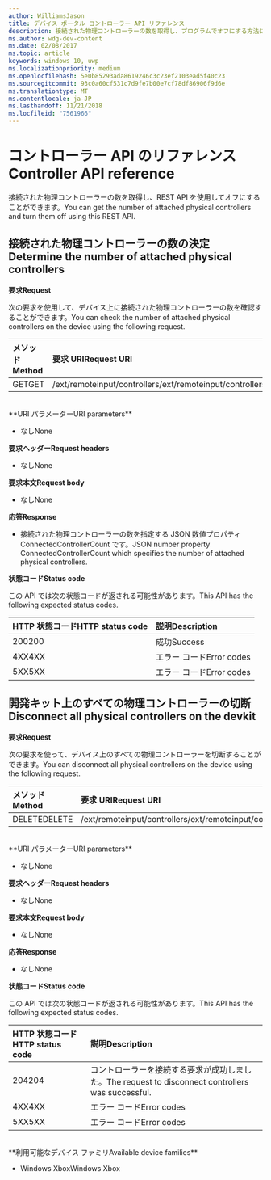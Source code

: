 ```yaml
---
author: WilliamsJason
title: デバイス ポータル コントローラー API リファレンス
description: 接続された物理コントローラーの数を取得し、プログラムでオフにする方法について説明します。
ms.author: wdg-dev-content
ms.date: 02/08/2017
ms.topic: article
keywords: windows 10, uwp
ms.localizationpriority: medium
ms.openlocfilehash: 5e0b85293ada8619246c3c23ef2103ead5f40c23
ms.sourcegitcommit: 93c0a60cf531c7d9fe7b00e7cf78df86906f9d6e
ms.translationtype: MT
ms.contentlocale: ja-JP
ms.lasthandoff: 11/21/2018
ms.locfileid: "7561966"
---
```

# <a name="controller-api-reference"></a><span data-ttu-id="44310-104">コントローラー API のリファレンス</span><span class="sxs-lookup"><span data-stu-id="44310-104">Controller API reference</span></span>   
<span data-ttu-id="44310-105">接続された物理コントローラーの数を取得し、REST API を使用してオフにすることができます。</span><span class="sxs-lookup"><span data-stu-id="44310-105">You can get the number of attached physical controllers and turn them off using this REST API.</span></span>

## <a name="determine-the-number-of-attached-physical-controllers"></a><span data-ttu-id="44310-106">接続された物理コントローラーの数の決定</span><span class="sxs-lookup"><span data-stu-id="44310-106">Determine the number of attached physical controllers</span></span>

**<span data-ttu-id="44310-107">要求</span><span class="sxs-lookup"><span data-stu-id="44310-107">Request</span></span>**

<span data-ttu-id="44310-108">次の要求を使用して、デバイス上に接続された物理コントローラーの数を確認することができます。</span><span class="sxs-lookup"><span data-stu-id="44310-108">You can check the number of attached physical controllers on the device using the following request.</span></span>

<span data-ttu-id="44310-109">メソッド</span><span class="sxs-lookup"><span data-stu-id="44310-109">Method</span></span>      | <span data-ttu-id="44310-110">要求 URI</span><span class="sxs-lookup"><span data-stu-id="44310-110">Request URI</span></span>
:------     | :-----
<span data-ttu-id="44310-111">GET</span><span class="sxs-lookup"><span data-stu-id="44310-111">GET</span></span> | <span data-ttu-id="44310-112">/ext/remoteinput/controllers</span><span class="sxs-lookup"><span data-stu-id="44310-112">/ext/remoteinput/controllers</span></span>
<br />
**<span data-ttu-id="44310-113">URI パラメーター</span><span class="sxs-lookup"><span data-stu-id="44310-113">URI parameters</span></span>**

- <span data-ttu-id="44310-114">なし</span><span class="sxs-lookup"><span data-stu-id="44310-114">None</span></span>

**<span data-ttu-id="44310-115">要求ヘッダー</span><span class="sxs-lookup"><span data-stu-id="44310-115">Request headers</span></span>**

- <span data-ttu-id="44310-116">なし</span><span class="sxs-lookup"><span data-stu-id="44310-116">None</span></span>

**<span data-ttu-id="44310-117">要求本文</span><span class="sxs-lookup"><span data-stu-id="44310-117">Request body</span></span>**   

- <span data-ttu-id="44310-118">なし</span><span class="sxs-lookup"><span data-stu-id="44310-118">None</span></span>

**<span data-ttu-id="44310-119">応答</span><span class="sxs-lookup"><span data-stu-id="44310-119">Response</span></span>**   

- <span data-ttu-id="44310-120">接続された物理コントローラーの数を指定する JSON 数値プロパティ ConnectedControllerCount です。</span><span class="sxs-lookup"><span data-stu-id="44310-120">JSON number property ConnectedControllerCount which specifies the number of attached physical controllers.</span></span>

**<span data-ttu-id="44310-121">状態コード</span><span class="sxs-lookup"><span data-stu-id="44310-121">Status code</span></span>**

<span data-ttu-id="44310-122">この API では次の状態コードが返される可能性があります。</span><span class="sxs-lookup"><span data-stu-id="44310-122">This API has the following expected status codes.</span></span>

<span data-ttu-id="44310-123">HTTP 状態コード</span><span class="sxs-lookup"><span data-stu-id="44310-123">HTTP status code</span></span>      | <span data-ttu-id="44310-124">説明</span><span class="sxs-lookup"><span data-stu-id="44310-124">Description</span></span>
:------     | :-----
<span data-ttu-id="44310-125">200</span><span class="sxs-lookup"><span data-stu-id="44310-125">200</span></span> | <span data-ttu-id="44310-126">成功</span><span class="sxs-lookup"><span data-stu-id="44310-126">Success</span></span>
<span data-ttu-id="44310-127">4XX</span><span class="sxs-lookup"><span data-stu-id="44310-127">4XX</span></span> | <span data-ttu-id="44310-128">エラー コード</span><span class="sxs-lookup"><span data-stu-id="44310-128">Error codes</span></span>
<span data-ttu-id="44310-129">5XX</span><span class="sxs-lookup"><span data-stu-id="44310-129">5XX</span></span> | <span data-ttu-id="44310-130">エラー コード</span><span class="sxs-lookup"><span data-stu-id="44310-130">Error codes</span></span>

## <a name="disconnect-all-physical-controllers-on-the-devkit"></a><span data-ttu-id="44310-131">開発キット上のすべての物理コントローラーの切断</span><span class="sxs-lookup"><span data-stu-id="44310-131">Disconnect all physical controllers on the devkit</span></span>

**<span data-ttu-id="44310-132">要求</span><span class="sxs-lookup"><span data-stu-id="44310-132">Request</span></span>**

<span data-ttu-id="44310-133">次の要求を使って、デバイス上のすべての物理コントローラーを切断することができます。</span><span class="sxs-lookup"><span data-stu-id="44310-133">You can disconnect all physical controllers on the device using the following request.</span></span>

<span data-ttu-id="44310-134">メソッド</span><span class="sxs-lookup"><span data-stu-id="44310-134">Method</span></span>      | <span data-ttu-id="44310-135">要求 URI</span><span class="sxs-lookup"><span data-stu-id="44310-135">Request URI</span></span>
:------     | :-----
<span data-ttu-id="44310-136">DELETE</span><span class="sxs-lookup"><span data-stu-id="44310-136">DELETE</span></span> | <span data-ttu-id="44310-137">/ext/remoteinput/controllers</span><span class="sxs-lookup"><span data-stu-id="44310-137">/ext/remoteinput/controllers</span></span>
<br />
**<span data-ttu-id="44310-138">URI パラメーター</span><span class="sxs-lookup"><span data-stu-id="44310-138">URI parameters</span></span>**

- <span data-ttu-id="44310-139">なし</span><span class="sxs-lookup"><span data-stu-id="44310-139">None</span></span>

**<span data-ttu-id="44310-140">要求ヘッダー</span><span class="sxs-lookup"><span data-stu-id="44310-140">Request headers</span></span>**

- <span data-ttu-id="44310-141">なし</span><span class="sxs-lookup"><span data-stu-id="44310-141">None</span></span>

**<span data-ttu-id="44310-142">要求本文</span><span class="sxs-lookup"><span data-stu-id="44310-142">Request body</span></span>**   

- <span data-ttu-id="44310-143">なし</span><span class="sxs-lookup"><span data-stu-id="44310-143">None</span></span>

**<span data-ttu-id="44310-144">応答</span><span class="sxs-lookup"><span data-stu-id="44310-144">Response</span></span>**   

- <span data-ttu-id="44310-145">なし</span><span class="sxs-lookup"><span data-stu-id="44310-145">None</span></span> 

**<span data-ttu-id="44310-146">状態コード</span><span class="sxs-lookup"><span data-stu-id="44310-146">Status code</span></span>**

<span data-ttu-id="44310-147">この API では次の状態コードが返される可能性があります。</span><span class="sxs-lookup"><span data-stu-id="44310-147">This API has the following expected status codes.</span></span>

<span data-ttu-id="44310-148">HTTP 状態コード</span><span class="sxs-lookup"><span data-stu-id="44310-148">HTTP status code</span></span>      | <span data-ttu-id="44310-149">説明</span><span class="sxs-lookup"><span data-stu-id="44310-149">Description</span></span>
:------     | :-----
<span data-ttu-id="44310-150">204</span><span class="sxs-lookup"><span data-stu-id="44310-150">204</span></span> | <span data-ttu-id="44310-151">コントローラーを接続する要求が成功しました。</span><span class="sxs-lookup"><span data-stu-id="44310-151">The request to disconnect controllers was successful.</span></span>
<span data-ttu-id="44310-152">4XX</span><span class="sxs-lookup"><span data-stu-id="44310-152">4XX</span></span> | <span data-ttu-id="44310-153">エラー コード</span><span class="sxs-lookup"><span data-stu-id="44310-153">Error codes</span></span>
<span data-ttu-id="44310-154">5XX</span><span class="sxs-lookup"><span data-stu-id="44310-154">5XX</span></span> | <span data-ttu-id="44310-155">エラー コード</span><span class="sxs-lookup"><span data-stu-id="44310-155">Error codes</span></span>

<br />
**<span data-ttu-id="44310-156">利用可能なデバイス ファミリ</span><span class="sxs-lookup"><span data-stu-id="44310-156">Available device families</span></span>**

* <span data-ttu-id="44310-157">Windows Xbox</span><span class="sxs-lookup"><span data-stu-id="44310-157">Windows Xbox</span></span>
